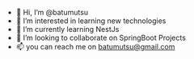 - 👋 Hi, I’m @batumutsu
- 👀 I’m interested in learning new technologies
- 🌱 I’m currently learning NestJs
- 💞️ I’m looking to collaborate on SpringBoot Projects
- 📫 you can reach me on batumutsu@gmail.com

<!---
batumutsu/batumutsu is a ✨ special ✨ repository because its `README.md` (this file) appears on your GitHub profile.
You can click the Preview link to take a look at your changes.
--->
